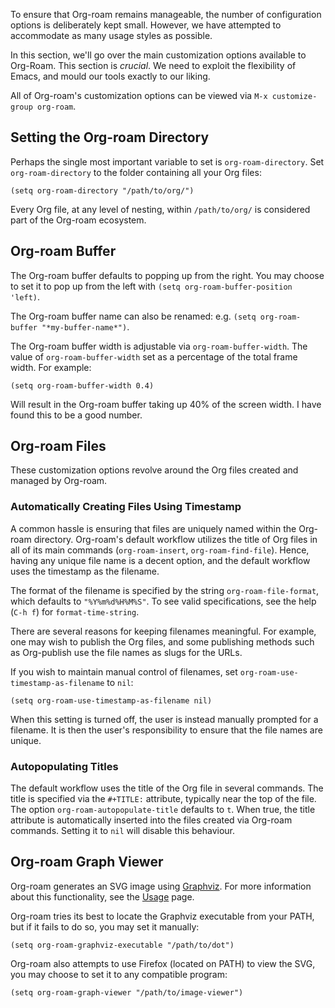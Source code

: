 To ensure that Org-roam remains manageable, the number of
configuration options is deliberately kept small. However, we have
attempted to accommodate as many usage styles as possible.

In this section, we'll go over the main customization options
available to Org-Roam. This section is *crucial*. We need to exploit
the flexibility of Emacs, and mould our tools exactly to our liking.

All of Org-roam's customization options can be viewed via `M-x
customize-group org-roam`.

## Setting the Org-roam Directory

Perhaps the single most important variable to set is
`org-roam-directory`. Set `org-roam-directory` to the folder
containing all your Org files:

```emacs-lisp
(setq org-roam-directory "/path/to/org/")
```

Every Org file, at any level of nesting, within `/path/to/org/` is
considered part of the Org-roam ecosystem.

## Org-roam Buffer

The Org-roam buffer defaults to popping up from the right. You may
choose to set it to pop up from the left with `(setq
org-roam-buffer-position 'left)`.

The Org-roam buffer name can also be renamed: e.g. `(setq
org-roam-buffer "*my-buffer-name*")`.

The Org-roam buffer width is adjustable via `org-roam-buffer-width`.
The value of `org-roam-buffer-width` set as a percentage of the total
frame width. For example:

```emacs-lisp
(setq org-roam-buffer-width 0.4)
```

Will result in the Org-roam buffer taking up 40% of the screen width.
I have found this to be a good number.

## Org-roam Files

These customization options revolve around the Org files created and
managed by Org-roam.

### Automatically Creating Files Using Timestamp

A common hassle is ensuring that files are uniquely named within the
Org-roam directory. Org-roam's default workflow utilizes the title of
Org files in all of its main commands (`org-roam-insert`,
`org-roam-find-file`). Hence, having any unique file name is a decent
option, and the default workflow uses the timestamp as the filename.

The format of the filename is specified by the string
`org-roam-file-format`, which defaults to `"%Y%m%d%H%M%S"`. To see
valid specifications, see the help (`C-h f`) for `format-time-string`.

There are several reasons for keeping filenames meaningful. For
example, one may wish to publish the Org files, and some publishing
methods such as Org-publish use the file names as slugs for the URLs.

If you wish to maintain manual control of filenames, set
`org-roam-use-timestamp-as-filename` to `nil`:

```emacs-lisp
(setq org-roam-use-timestamp-as-filename nil)
```

When this setting is turned off, the user is instead manually prompted
for a filename. It is then the user's responsibility to ensure that
the file names are unique.

### Autopopulating Titles

The default workflow uses the title of the Org file in several
commands. The title is specified via the `#+TITLE:` attribute,
typically near the top of the file. The option
`org-roam-autopopulate-title` defaults to `t`. When true, the title
attribute is automatically inserted into the files created via
Org-roam commands. Setting it to `nil` will disable this behaviour.


## Org-roam Graph Viewer

Org-roam generates an SVG image using
[Graphviz](https://graphviz.org/). For more information about this
functionality, see the [Usage](TODO) page.

Org-roam tries its best to locate the Graphviz executable from your
PATH, but if it fails to do so, you may set it manually:

```
(setq org-roam-graphviz-executable "/path/to/dot")
```

Org-roam also attempts to use Firefox (located on PATH) to view the
SVG, you may choose to set it to any compatible program:

```
(setq org-roam-graph-viewer "/path/to/image-viewer")
```
